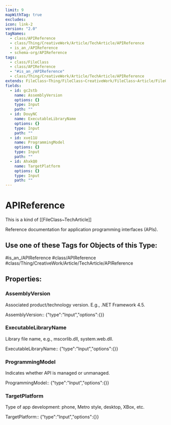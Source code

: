 ```yaml
---
limit: 9
mapWithTag: true
excludes: 
icon: link-2
version: "2.0"
tagNames:
  - class/APIReference
  - class/Thing/CreativeWork/Article/TechArticle/APIReference
  - is_an_/APIReference
  - schema-org/APIReference
tags:
  - class/FileClass
  - class/APIReference
  - "#is_an_/APIReference"
  - class/Thing/CreativeWork/Article/TechArticle/APIReference
extends: FileClass~Thing/FileClass~CreativeWork/FileClass~Article/FileClass~TechArticle
fields:
  - id: gc2stb
    name: AssemblyVersion
    options: {}
    type: Input
    path: ""
  - id: DouyNC
    name: ExecutableLibraryName
    options: {}
    type: Input
    path: ""
  - id: xve11U
    name: ProgrammingModel
    options: {}
    type: Input
    path: ""
  - id: AhxkQ0
    name: TargetPlatform
    options: {}
    type: Input
    path: ""
---
```


# APIReference
This is a kind of [[FileClass~TechArticle]]

Reference documentation for application programming interfaces (APIs).


## Use one of these Tags for Objects of this Type:

#is_an_/APIReference
#class/APIReference
#class/Thing/CreativeWork/Article/TechArticle/APIReference

## Properties:

### AssemblyVersion
Associated product/technology version. E.g., .NET Framework 4.5.

AssemblyVersion:: {"type":"Input","options":{}}

### ExecutableLibraryName
Library file name, e.g., mscorlib.dll, system.web.dll.

ExecutableLibraryName:: {"type":"Input","options":{}}

### ProgrammingModel
Indicates whether API is managed or unmanaged.

ProgrammingModel:: {"type":"Input","options":{}}

### TargetPlatform
Type of app development: phone, Metro style, desktop, XBox, etc.

TargetPlatform:: {"type":"Input","options":{}}



